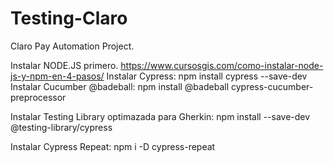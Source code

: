 # Testing-Claro
Claro Pay Automation Project.

Instalar NODE.JS primero. https://www.cursosgis.com/como-instalar-node-js-y-npm-en-4-pasos/
Instalar Cypress: npm install cypress --save-dev
Instalar Cucumber @badeball: npm install @badeball cypress-cucumber-preprocessor

Instalar Testing Library optimazada para Gherkin:  npm install --save-dev @testing-library/cypress

Instalar Cypress Repeat: npm i -D cypress-repeat
